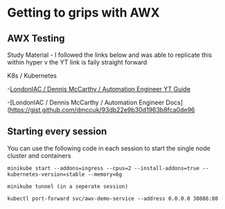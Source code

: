 # Getting to grips with AWX 
## AWX Testing

Study Material - I followed the links below and was able to replicate this within hyper v the YT link is faily straight forward

K8s / Kubernetes 

-[LondonIAC / Dennis McCarthy / Automation Engineer YT Guide](https://www.youtube.com/watch?v=AYfqkTbCDAw)

-[LondonIAC / Dennis McCarthy / Automation Engineer Docs](https://gist.github.com/dmccuk/93db22e9b30d1963b8fca0de96



## Starting every session 

You can use the following code in each session to start the single node cluster and containers 



    minikube start --addons=ingress --cpus=2 --install-addons=true --kubernetes-version=stable --memory=6g

    minikube tunnel (in a seperate session)

    kubectl port-forward svc/awx-demo-service --address 0.0.0.0 30886:80
